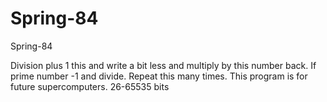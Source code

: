 # Spring-84
Spring-84

Division plus 1 this and write a bit less and multiply by this number back. If prime number -1 and divide. Repeat this many times. This program is for future supercomputers. 26-65535 bits
